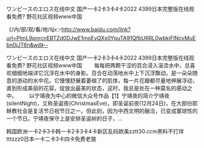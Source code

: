 ワンピースのエロス在线中文
国产一卡2卡3卡4卡2022
4399日本完整版在线观看免费?
野花社区视频www中国


《/内/部/观/看/地/址👉http://www.baidu.com/link?url=PImL9pnrcnEBTZd0DJwE1moEyQXs0YpuTA91QfbU6RL0wbkiFlNcvMuEbn0iJT6n&wd》--

ワンピースのエロス在线中文
国产一卡2卡3卡4卡2022
4399日本完整版在线观看免费?
野花社区视频www中国
　　每每把两颗干涩的百合浸入滚烫水中，总喜欢细细地端详它沉浮在水中的身影。百合在动荡地水中上下沉浮飘动，是一朵朵随意的游动的水中花。它慢慢舒展着萎缩了的肌体，每一片花瓣都尽量地伸展浮动，直到形成美丽的花容，绽放出最美的状态，这时，我总是处在一种莫名的感动之中。
　　以宁靖夜为中心的微信大众号作品【1】宁靖夜的简介宁靖夜(silentNight)，又称圣诞夜(ChristmasEve)，即圣诞前夜(12月24日)，在大部份耶稣教社会是复活节日祝节日之一。但此刻，因为中西文明的融洽，已变成寰球性的一个节日。宁靖夜保守上是安排圣诞树的日子，...





韩国欧洲一卡2卡3卡韩一卡2卡3卡4卡新区乱码欧美zztt30.ccm黑料不打烊tttzzz0日本一卡二卡3卡四卡免费老狼
